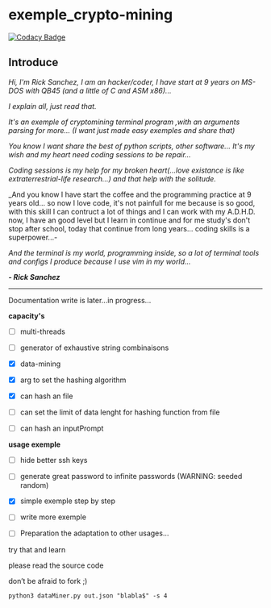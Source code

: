 # exemple_crypto-mining

[![Codacy Badge](https://api.codacy.com/project/badge/Grade/400e9831d4a349d88dfa9212bee6554d)](https://app.codacy.com/gh/0x07CB/exemple_crypto-mining?utm_source=github.com&utm_medium=referral&utm_content=0x07CB/exemple_crypto-mining&utm_campaign=Badge_Grade_Settings)

## Introduce

_Hi, I'm Rick Sanchez, I am an hacker/coder, I have start at 9 years on MS-DOS with QB45 (and a little of C and ASM x86)..._

_I explain all, just read that._

_It's an exemple of cryptomining terminal program ,with an arguments parsing for more... (I want just made easy exemples and share that)_

_You know I want share the best of python scripts, other software... It's my wish and my heart need coding sessions to be repair..._

_Coding sessions is my help for my broken heart(...love existance is like extraterrestrial-life research...) and that help with the solitude._

_And you know I have start the coffee and the programming practice at 9 years old... so now I love code, it's not painfull for me because is so good, with this skill I can contruct a lot of things and I can work with my A.D.H.D. now, I have an good level but I learn in continue and for me study's don't stop after school, today that continue from long years... coding skills is a superpower...-

_And the terminal is my world, programming inside, so a lot of terminal tools and configs I produce because I use vim in my world..._

***- Rick Sanchez***

------

Documentation write is later...in progress...

**capacity's**
- [ ] multi-threads
	
- [ ] generator of exhaustive string combinaisons
	
- [x] data-mining

- [x] arg to set the hashing algorithm

- [x] can hash an file

- [ ] can set the limit of data lenght for hashing function from file

- [ ] can hash an inputPrompt 

**usage exemple**
- [ ] hide better ssh keys
	
- [ ] generate great password to infinite passwords (WARNING: seeded random) 
	
- [x] simple exemple step by step

- [ ] write more exemple

- [ ] Preparation the adaptation to other usages...

try that and learn 

please read the source code

don’t be afraid to fork ;)


```
python3 dataMiner.py out.json "blabla$" -s 4
```
